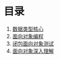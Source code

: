 目录
====

1. [数据类型核心](数据类型核心.md)
2. [面向对象编程](面向对象编程.md)
3. [闭包面向对象测试](闭包面向对象测试.md)
4. [面向对象深入理解](面向对象深入理解.md)